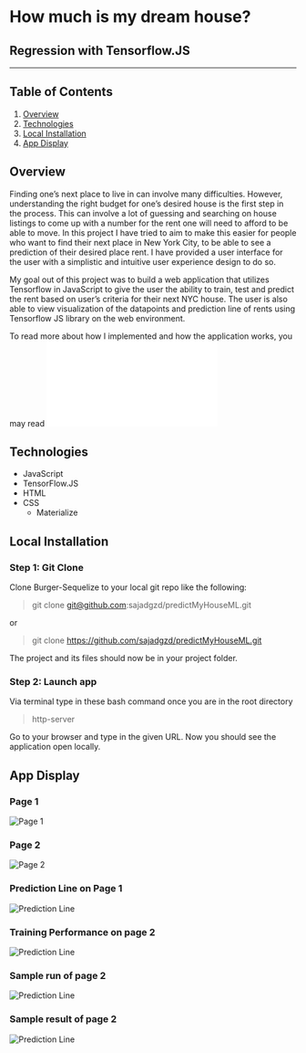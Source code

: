 # How much is my dream house?
## Regression with Tensorflow.JS
----------
## Table of Contents 
1. [Overview](#overview)
2. [Technologies](#technologies)
3. [Local Installation](#installation)
4. [App Display](#display)

<a name="overview"></a>
## Overview
Finding one’s next place to live in can involve many difficulties. However, understanding the right budget for one’s desired house is the first step in the process. This can involve a lot of guessing and searching on house listings to come up with a number for the rent one will need to afford to be able to move. In this project I have tried to aim to make this easier for people who want to find their next place in New York City, to be able to see a prediction of their desired place rent. I have provided a user interface for the user with a simplistic and intuitive user experience design to do so.  

My goal out of this project was to build a web application that utilizes Tensorflow in JavaScript to give the user the ability to train, test and predict the rent based on user’s criteria for their next NYC house. The user is also able to view visualization of the datapoints and prediction line of rents using Tensorflow JS library on the web environment.

To read more about how I implemented and how the application works, you may read ![report](report.pdf)

<a name="technologies"></a>
## Technologies
 * JavaScript
 * TensorFlow.JS
 * HTML
 * CSS
    * Materialize

<a name="installation"></a>
## Local Installation
### Step 1: Git Clone
Clone Burger-Sequelize to your local git repo like the following:
> git clone git@github.com:sajadgzd/predictMyHouseML.git

or

> git clone https://github.com/sajadgzd/predictMyHouseML.git

The project and its files should now be in your project folder.

### Step 2: Launch app 
Via terminal type in these bash command once you are in the root directory 

> http-server 

Go to your browser and type in the given URL. Now you should see the application open locally.

<a name="display"></a>
## App Display

### Page 1
![Page 1](assets/img/userInterface1.png)

### Page 2
![Page 2](assets/img/userInterface2.png)

### Prediction Line on Page 1
![Prediction Line](assets/img/predictionLine.png)

### Training Performance on page 2
![Prediction Line](assets/img/trainingMultiple.png)


### Sample run of page 2
![Prediction Line](assets/img/multipleLoss.png)
### Sample result of page 2
![Prediction Line](assets/img/result.png)

